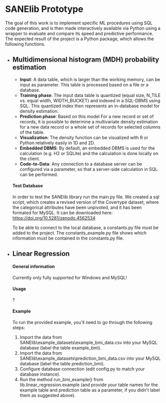 # SANElib Prototype

The goal of this work is to implement specific ML procedures using SQL code generation, and is then made interactively available via Python using a wrapper to evaluate and compare its speed and predictive performance. The expected result of the project is a Python package, which allows the following functions.

- ## Multidimensional histogram (MDH) probability estimation
  - **Input**: A data table, which is larger than the working memory, can be input as parameter. This table is processed based on a file or a database. 
  - **Training phase**: The input data table is quantized (equal size, N_TILE vs. equal width, WIDTH_BUCKET) and indexed in a SQL-DBMS using SQL. This quantized index then represents an in-database model for density estimation.
  - **Prediction phase**: Based on this model For a new record or set of records, it is possible to determine a multivariate density estimation for a new data record or a whole set of records for selected columns of the table.
  - **Visualization**: The density function can be visualized with R or Python relatively easily in 1D and 2D.
  - **Embedded DBMS**: By default, an embedded DBMS is used for the calculation (e.g. H2 or SQLite) and the calculation is done locally on the client.
  - **Code-to-Data**: Any connection to a database server can be configured via a parameter, so that a server-side calculation in SQL can be performed.

  #### Test Database

  In order to test the SANElib library run the main.py file. We created a sql script, which creates a revised version of the Covertype dataset, where the categorical attributes have been unpivoted, and it has been formated for MySQL.
  It can be downloaded here: https://doi.org/10.5281/zenodo.4562534

  To be able to connect to the local database, a constants.py file must be added to the project. The constants_example.py file shows which information must be contained in the constants.py file.

- ## Linear Regression

  #### General information

  Currently only fully supported for Windows and MySQL!

  #### Usage

  ?

  #### Example

  To run the provided example, you'll need to go through the following steps:
  
  1. Import the data from SANElib\example_datasets\example_bmi_data.csv into your MySQL database (label the table example_bmi).
  2. Import the data from SANElib\example_datasets\prediction_bmi_data.csv into your MySQL database (label the table prediction_bmi).
  3. Configure database connection (edit config.py to match your database instance).
  4. Run the method run_bmi_example() from lib.linear_regression.example (and provide your table names for the example table and prediction table as a parameter, if you didn't label them as suggested above).

